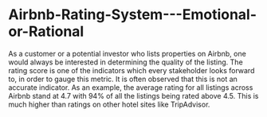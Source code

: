 # Airbnb-Rating-System---Emotional-or-Rational
As a customer or a potential investor who lists properties on Airbnb, one would always be interested in determining the quality of the listing. The rating score is one of the indicators which every stakeholder looks forward to, in order to gauge this metric. It is often observed that this is not an accurate indicator. As an example, the average rating for all listings across Airbnb stand at 4.7 with 94% of all the listings being rated above 4.5. This is much higher than ratings on other hotel sites like TripAdvisor.
